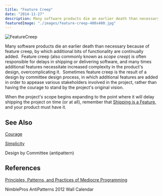 ```yaml
---
title: "Feature Creep"
date: "2014-11-27"
description: Many software products die an earlier death than necessary because of feature creep, by which additional bits of functionality are continually added.
featuredImage: "./images/feature-creep-400x400.jpg"
---
```


![FeatureCreep](images/feature-creep-400x400.jpg)

Many software products die an earlier death than necessary because of feature creep, by which additional bits of functionality are continually added.  Feature creep (also commonly known as _scope creep_) is often responsible for delays in shipping or delivering software, and many times additional features necessitate increased complexity in the product's design, overcomplicating it.  Sometimes feature creep is the result of a design by committee design process, in which additional features are added in order to appease various stakeholders involved in the project, rather than having the courage to stand by the project's original vision.

When the project's scope begins expanding to the point where it will delay shipping the project on time (or at all), remember that [Shipping is a Feature](/practices/shipping-is-a-feature), and your product must have it.

## See Also

[Courage](/values/courage)

[Simplicity](/values/simplicity)

Design by Committee (antipattern)

## References

[Principles, Patterns, and Practices of Mediocre Programming](https://ardalis.com/principles-patterns-and-practices-of-mediocre-programming/)

NimblePros AntiPatterns 2012 Wall Calendar
